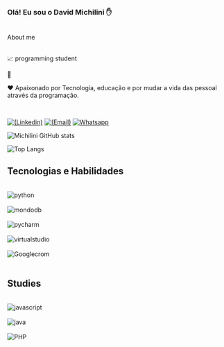 ### Olá! Eu sou o David Michilini ✋
<div style=display: inline_block><br/>
About me
<div style=display: inline_block><br/>

 📈 programming student

 🚀 

 ❤️ Apaixonado por Tecnologia, educação e por mudar a vida das pessoal através da programação.

 <br/>

[![(Linkedin)](https://img.shields.io/badge/LinkedIn-0077B5?style=for-the-badge&logo=linkedin&logoColor=white)](https://www.linkedin.com/in/david-michilini-jr-b3b932157/)
[![(Email)](https://img.shields.io/badge/Gmail-D14836?style=for-the-badge&logo=gmail&logoColor=white)](http:michilini88@gmail.com)
[![Whatsapp](https://img.shields.io/badge/WhatsApp-25D366?style=for-the-badge&logo=whatsapp&logoColor=white)](11966259736)

![Michilini GitHub stats](https://github-readme-stats.vercel.app/api?username=Michilini88&show_icons=true&theme=tokyonight)
<br/>

![Top Langs](https://github-readme-stats.vercel.app/api/top-langs/?username=michilini88&layout=compact)


## Tecnologias e Habilidades

<div style=display: inline_block><br/>
     <img aling="center" alt="python" src="https://img.shields.io/badge/Python-14354C?style=for-the-badge&logo=python&logoColor=white"/>
</div>
<div style=display: inline_block><br/>
    <img aling="center" alt="mondodb" src="https://img.shields.io/badge/MongoDB-4EA94B?style=for-the-badge&logo=mongodb&logoColor=white"/>
</div>
<div style=display: inline_block><br/>
    <img aling="center" alt="pycharm" src="https://img.shields.io/badge/PyCharm-000000.svg?&style=for-the-badge&logo=PyCharm&logoColor=white"/>
</div>
<div style=display: inline_block><br/>
    <img aling="center" alt="virtualstudio" src="https://img.shields.io/badge/Visual_Studio_Code-0078D4?style=for-the-badge&logo=visual%20studio%20code&logoColor=white"/>
</div>
<div style=display: inline_block><br/>
    <img aling="center" alt="Googlecrom" src="https://img.shields.io/badge/Google_chrome-4285F4?style=for-the-badge&logo=Google-chrome&logoColor=white"/>
</div>
<div style=display: inline_block><br/>

## Studies 

<div style=display: inline_block><br/>
    <img aling="center" alt="javascript" src="https://img.shields.io/badge/JavaScript-F7DF1E?style=for-the-badge&logo=javascript&logoColor=black"/>
</div>

<div style=display: inline_block><br/>
    <img aling="center" alt="java" src="https://img.shields.io/badge/Java-ED8B00?style=for-the-badge&logo=openjdk&logoColor=white"/>
 </div>

<div style=display: inline_block><br/>
    <img aling="center" alt="PHP" src="https://img.shields.io/badge/PHP-777BB4?style=for-the-badge&logo=php&logoColor=white"/>
 </div>


